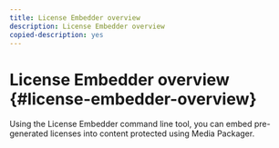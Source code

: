 ```yaml
---
title: License Embedder overview
description: License Embedder overview
copied-description: yes
---
```


# License Embedder overview {#license-embedder-overview}

Using the License Embedder command line tool, you can embed pre-generated licenses into content protected using Media Packager. 

